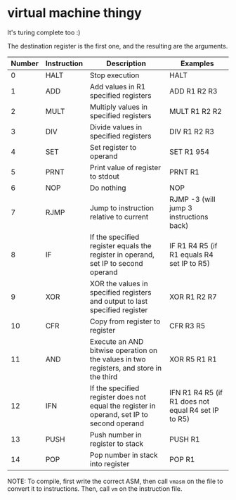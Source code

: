 # virtual machine thingy

It's turing complete too :)

The destination register is the first one, and the resulting are the arguments.

|Number|Instruction|Description|Examples
-------|-----------|-----------|--------|
|0|HALT|Stop execution|HALT|
|1|ADD| Add values in R1 specified registers | ADD R1 R2 R3 |
|2|MULT| Multiply values in specified registers | MULT R1 R2 R2 |
|3|DIV| Divide values in specified registers | DIV R1 R2 R3 |
|4|SET| Set register to operand | SET R1 954 |
|5|PRNT| Print value of register to stdout | PRNT R1 |
|6|NOP| Do nothing | NOP |
|7|RJMP| Jump to instruction relative to current | RJMP -3 (will jump 3 instructions back)|
|8|IF| If the specified register equals the register in operand, set IP to second operand | IF R1 R4 R5 (if R1 equals R4 set IP to R5)
|9|XOR| XOR the values in specified registers and output to last specified register | XOR R1 R2 R7 |
|10|CFR| Copy from register to register | CFR R3 R5 |
|11|AND| Execute an AND bitwise operation on the values in two registers, and store in the third | XOR R5 R1 R1|
|12|IFN| If the specified register does not equal the register in operand, set IP to second operand | IFN R1 R4 R5 (if R1 does not equal R4 set IP to R5)
|13|PUSH| Push number in register to stack| PUSH R1
|14|POP| Pop number in stack into register | POP R1

NOTE: To compile, first write the correct ASM, then call `vmasm` on the file to convert it to instructions. Then, call `vm` on the instruction file.
